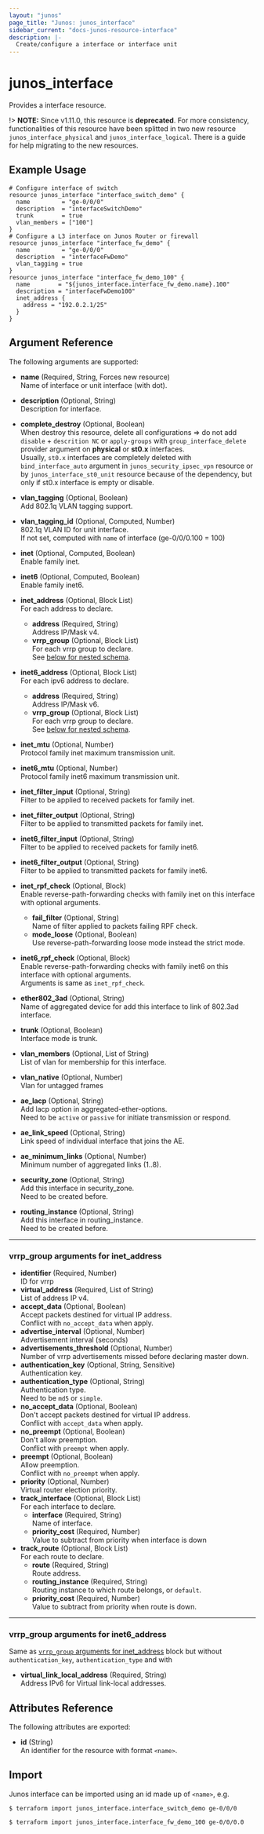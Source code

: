 ```yaml
---
layout: "junos"
page_title: "Junos: junos_interface"
sidebar_current: "docs-junos-resource-interface"
description: |-
  Create/configure a interface or interface unit
---
```


# junos_interface

Provides a interface resource.

!> **NOTE:** Since v1.11.0, this resource is **deprecated**. For more consistency, functionalities
of this resource have been splitted in two new resource `junos_interface_physical` and `junos_interface_logical`.
There is a guide for help migrating to the new resources.

## Example Usage

```hcl
# Configure interface of switch
resource junos_interface "interface_switch_demo" {
  name         = "ge-0/0/0"
  description  = "interfaceSwitchDemo"
  trunk        = true
  vlan_members = ["100"]
}
# Configure a L3 interface on Junos Router or firewall
resource junos_interface "interface_fw_demo" {
  name         = "ge-0/0/0"
  description  = "interfaceFwDemo"
  vlan_tagging = true
}
resource junos_interface "interface_fw_demo_100" {
  name        = "${junos_interface.interface_fw_demo.name}.100"
  description = "interfaceFwDemo100"
  inet_address {
    address = "192.0.2.1/25"
  }
}
```

## Argument Reference

The following arguments are supported:

- **name** (Required, String, Forces new resource)  
  Name of interface or unit interface (with dot).
- **description** (Optional, String)  
  Description for interface.
- **complete_destroy** (Optional, Boolean)  
  When destroy this resource, delete all configurations => do not add
  `disable` + `descrition NC` or `apply-groups` with `group_interface_delete` provider argument on
  **physical** or **st0.x** interfaces.  
  Usually, `st0.x` interfaces are completely deleted with `bind_interface_auto` argument in
  `junos_security_ipsec_vpn` resource or by `junos_interface_st0_unit` resource because of the
  dependency, but only if st0.x interface is empty or disable.
- **vlan_tagging** (Optional, Boolean)  
  Add 802.1q VLAN tagging support.
- **vlan_tagging_id** (Optional, Computed, Number)  
  802.1q VLAN ID for unit interface.  
  If not set, computed with `name` of interface (ge-0/0/0.100 = 100)
- **inet** (Optional, Computed, Boolean)  
  Enable family inet.
- **inet6** (Optional, Computed, Boolean)  
  Enable family inet6.
- **inet_address** (Optional, Block List)  
  For each address to declare.
  - **address** (Required, String)  
    Address IP/Mask v4.
  - **vrrp_group** (Optional, Block List)  
    For each vrrp group to declare.  
    See [below for nested schema](#vrrp_group-arguments-for-inet_address).

- **inet6_address** (Optional, Block List)  
  For each ipv6 address to declare.
  - **address** (Required, String)  
    Address IP/Mask v6.
  - **vrrp_group** (Optional, Block List)  
    For each vrrp group to declare.  
    See [below for nested schema](#vrrp_group-arguments-for-inet6_address).
- **inet_mtu** (Optional, Number)  
  Protocol family inet maximum transmission unit.
- **inet6_mtu** (Optional, Number)  
  Protocol family inet6 maximum transmission unit.
- **inet_filter_input** (Optional, String)  
  Filter to be applied to received packets for family inet.
- **inet_filter_output** (Optional, String)  
  Filter to be applied to transmitted packets for family inet.
- **inet6_filter_input** (Optional, String)  
  Filter to be applied to received packets for family inet6.
- **inet6_filter_output** (Optional, String)  
  Filter to be applied to transmitted packets for family inet6.
- **inet_rpf_check** (Optional, Block)  
  Enable reverse-path-forwarding checks with family inet on this interface with optional arguments.
  - **fail_filter** (Optional, String)  
    Name of filter applied to packets failing RPF check.
  - **mode_loose** (Optional, Boolean)  
    Use reverse-path-forwarding loose mode instead the strict mode.
- **inet6_rpf_check** (Optional, Block)  
  Enable reverse-path-forwarding checks with family inet6 on this interface with optional
  arguments.  
  Arguments is same as `inet_rpf_check`.
- **ether802_3ad** (Optional, String)  
  Name of aggregated device for add this interface to link of 802.3ad interface.
- **trunk** (Optional, Boolean)  
  Interface mode is trunk.
- **vlan_members** (Optional, List of String)  
  List of vlan for membership for this interface.
- **vlan_native** (Optional, Number)  
  Vlan for untagged frames
- **ae_lacp** (Optional, String)  
  Add lacp option in aggregated-ether-options.  
  Need to be `active` or `passive` for initiate transmission or respond.
- **ae_link_speed** (Optional, String)  
  Link speed of individual interface that joins the AE.
- **ae_minimum_links** (Optional, Number)  
  Minimum number of aggregated links (1..8).
- **security_zone** (Optional, String)  
  Add this interface in security_zone.  
  Need to be created before.
- **routing_instance** (Optional, String)  
  Add this interface in routing_instance.  
  Need to be created before.

---

### vrrp_group arguments for inet_address

- **identifier** (Required, Number)  
  ID for vrrp
- **virtual_address** (Required, List of String)  
  List of address IP v4.
- **accept_data** (Optional, Boolean)  
  Accept packets destined for virtual IP address.  
  Conflict with `no_accept_data` when apply.
- **advertise_interval** (Optional, Number)  
  Advertisement interval (seconds)
- **advertisements_threshold** (Optional, Number)  
   Number of vrrp advertisements missed before declaring master down.
- **authentication_key** (Optional, String, Sensitive)  
  Authentication key.
- **authentication_type** (Optional, String)  
  Authentication type.  
  Need to be `md5` or `simple`.
- **no_accept_data** (Optional, Boolean)  
  Don't accept packets destined for virtual IP address.  
  Conflict with `accept_data` when apply.
- **no_preempt** (Optional, Boolean)  
  Don't allow preemption.  
  Conflict with `preempt` when apply.
- **preempt** (Optional, Boolean)  
  Allow preemption.  
  Conflict with `no_preempt` when apply.
- **priority** (Optional, Number)  
  Virtual router election priority.
- **track_interface** (Optional, Block List)  
  For each interface to declare.
  - **interface** (Required, String)  
    Name of interface.
  - **priority_cost** (Required, Number)  
    Value to subtract from priority when interface is down
- **track_route** (Optional, Block List)  
  For each route to declare.
  - **route** (Required, String)  
    Route address.
  - **routing_instance** (Required, String)  
    Routing instance to which route belongs, or `default`.
  - **priority_cost** (Required, Number)  
    Value to subtract from priority when route is down.

---

### vrrp_group arguments for inet6_address

Same as [`vrrp_group` arguments for inet_address](#vrrp_group-arguments-for-inet_address) block but
without `authentication_key`, `authentication_type` and with

- **virtual_link_local_address** (Required, String)  
  Address IPv6 for Virtual link-local addresses.

## Attributes Reference

The following attributes are exported:

- **id** (String)  
  An identifier for the resource with format `<name>`.

## Import

Junos interface can be imported using an id made up of `<name>`, e.g.

```shell
$ terraform import junos_interface.interface_switch_demo ge-0/0/0

$ terraform import junos_interface.interface_fw_demo_100 ge-0/0/0.0
```
